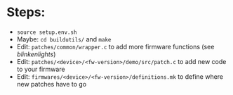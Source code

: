 # Steps:

* `source setup.env.sh`
* Maybe: `cd buildutils/` and `make`
* Edit: `patches/common/wrapper.c` to add more firmware functions (see *blinkenlights*)
* Edit: `patches/<device>/<fw-version>/demo/src/patch.c` to add new code to your firmware
* Edit: `firmwares/<device>/<fw-version>/definitions.mk` to define where new patches have to go
